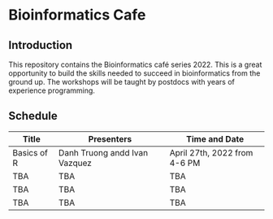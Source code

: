 # Bioinformatics Cafe

## Introduction 

This repository contains the Bioinformatics café series 2022. This is a great opportunity to build the skills needed to succeed in bioinformatics from the ground up. The workshops will be taught by postdocs with years of experience programming.

## Schedule

| Title       | Presenters                    | Time and Date               |
| ----------- | ----------------------------- | --------------------------- |
| Basics of R | Danh Truong andd Ivan Vazquez | April 27th, 2022 from 4-6 PM|
| TBA         | TBA                           | TBA                         |
| TBA         | TBA                           | TBA                         |
| TBA         | TBA                           | TBA                         |

